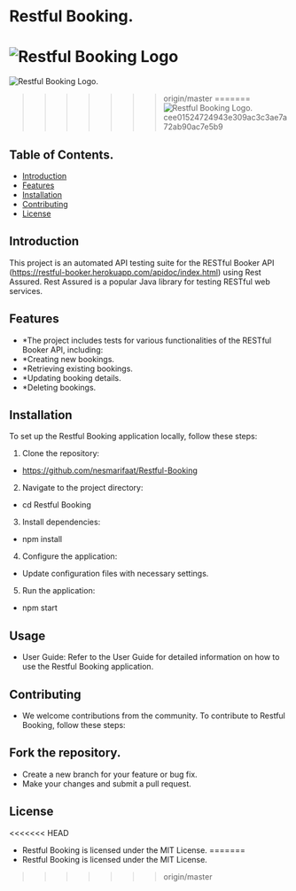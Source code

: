# Restful Booking.


![Restful Booking Logo](https://cdn2.abiresearch.com/static/social_images/network-api.jpg)
=======
![Restful Booking Logo](https://cdn.vectorstock.com/i/500p/16/17/api-cloud-software-integration-icon-vector-24331617.jpg).
>>>>>>> origin/master
=======
![Restful Booking Logo](https://www.akana.com/sites/default/files/image/2019-06/image-blog-getting-most-api-management-600x400.jpg).
>>>>>>> cee01524724943e309ac3c3ae7a72ab90ac7e5b9
## Table of Contents.

- [Introduction](#introduction)
- [Features](#features)
- [Installation](#instalation)
- [Contributing](#ontributing)
- [License](#license)

## Introduction
This project is an automated API testing suite for the RESTful Booker API (https://restful-booker.herokuapp.com/apidoc/index.html) using Rest Assured. Rest Assured is a popular Java library for testing RESTful web services.
## Features

- *The project includes tests for various functionalities of the RESTful Booker API, including:
- *Creating new bookings.
- *Retrieving existing bookings.
- *Updating booking details.
- *Deleting bookings.


## Installation

To set up the Restful Booking application locally, follow these steps:

1. Clone the repository:
*   https://github.com/nesmarifaat/Restful-Booking
2. Navigate to the project directory:
*   cd Restful Booking
3. Install dependencies:
*   npm install
4. Configure the application:

* Update configuration files with necessary settings.
5. Run the application:
*   npm start

## Usage
* User Guide: Refer to the User Guide for detailed information on how to use the Restful Booking application.

## Contributing
* We welcome contributions from the community. To contribute to Restful Booking, follow these steps:

## Fork the repository.
* Create a new branch for your feature or bug fix.
* Make your changes and submit a pull request.

## License
<<<<<<< HEAD
* Restful Booking is licensed under the MIT License.
=======
* Restful Booking is licensed under the MIT License.
>>>>>>> origin/master
